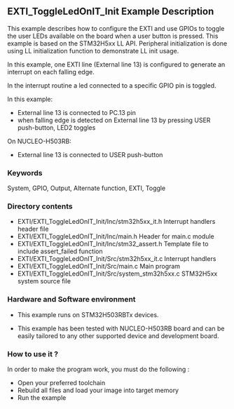 ## <b>EXTI_ToggleLedOnIT_Init Example Description</b>

This example describes how to configure the EXTI and use
GPIOs to toggle the user LEDs available on the board when
a user button is pressed. This example is based on the
STM32H5xx LL API. Peripheral initialization is done using LL
initialization function to demonstrate LL init usage.

In this example, one EXTI line (External line 13) is configured to generate
an interrupt on each falling edge.

In the interrupt routine a led connected to a specific GPIO pin is toggled.

In this example:

- External line 13 is connected to PC.13 pin
- when falling edge is detected on External line 13 by pressing USER push-button, LED2 toggles

On NUCLEO-H503RB:

- External line 13 is connected to USER push-button

### <b>Keywords</b>

System, GPIO, Output, Alternate function, EXTI, Toggle

### <b>Directory contents</b>

  - EXTI/EXTI_ToggleLedOnIT_Init/Inc/stm32h5xx_it.h          Interrupt handlers header file
  - EXTI/EXTI_ToggleLedOnIT_Init/Inc/main.h                  Header for main.c module
  - EXTI/EXTI_ToggleLedOnIT_Init/Inc/stm32_assert.h          Template file to include assert_failed function
  - EXTI/EXTI_ToggleLedOnIT_Init/Src/stm32h5xx_it.c          Interrupt handlers
  - EXTI/EXTI_ToggleLedOnIT_Init/Src/main.c                  Main program
  - EXTI/EXTI_ToggleLedOnIT_Init/Src/system_stm32h5xx.c      STM32H5xx system source file

### <b>Hardware and Software environment</b>

  - This example runs on STM32H503RBTx devices.

  - This example has been tested with NUCLEO-H503RB board and can be
    easily tailored to any other supported device and development board.

### <b>How to use it ?</b>

In order to make the program work, you must do the following :

 - Open your preferred toolchain
 - Rebuild all files and load your image into target memory
 - Run the example


